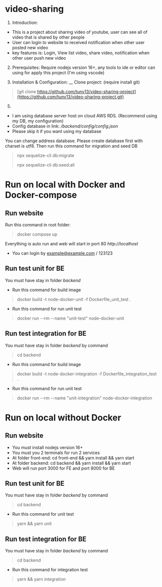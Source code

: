 # video-sharing

1) Introduction: 
 - This is a project about sharing video of youtube, user can see all of video that is shared by other people
 - User can login to website to received notification when other user posted new video
 - key features is: Login, View list video, share video, notification when other user push new video

2) Prerequisites: Require nodejs version 16+, any tools to ide or editor can using for apply this project (I'm using vscode)

3) Installation & Configuration: 
__
 Clone project: (require install git)
 >[git clone https://github.com/tunv13/video-sharing-project](https://github.com/tunv13/video-sharing-project.git)
 
5) 
- I am using database server host on cloud AWS RDS. (Recommend using my DB, my configuration)
- Config database in link: */backend/config/config.json*
- Please skip it if you want using my database

You can change address database. Please create database first with charset is utf8.
Then run this command for migration and seed DB
>npx sequelize-cli db:migrate
>
>npx sequelize-cli db:seed:all

# Run on local with Docker and Docker-compose
## Run website
Run this command in root folder: 
>docker compose up
>
Everything is auto run and web will start in port 80 *http://localhost*
 - You can login by example@example.com / 123123
## Run test unit for BE
You must have stay in folder *backend* 
- Run this command for build image
> docker build -t node-docker-unit -f Dockerfile_unit_test .
- Run this command for run unit test
> docker run --rm --name "unit-test" node-docker-unit

## Run test integration for BE
You must have stay in folder *backend* by command
> cd backend
- Run this command for build image
> docker build -t node-docker-integration -f Dockerfile_integration_test .
- Run this command for run unit test
> docker run --rm --name "unit-integration" node-docker-integration


# Run on local without Docker 
## Run website
- You must install nodejs version 16+
- You must you 2 terminals for run 2 services
- At folder front-end: cd front-end && yarn install && yarn start
- At folder backend: cd backend && yarn install && yarn start
- Web will run port 3000 for FE and port 8000 for BE

## Run test unit for BE
You must have stay in folder *backend* by command
> cd backend
>
- Run this command for unit test
> yarn && yarn unit


## Run test integration for BE
You must have stay in folder *backend* by command
> cd backend
>
- Run this command for integration test
> yarn && yarn integration
